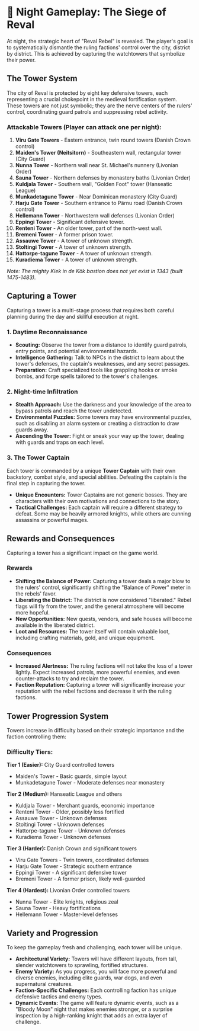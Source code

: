 # 🌙 Night Gameplay: The Siege of Reval

At night, the strategic heart of "Reval Rebel" is revealed. The player's goal is to systematically dismantle the ruling factions' control over the city, district by district. This is achieved by capturing the watchtowers that symbolize their power.

## The Tower System

The city of Reval is protected by eight key defensive towers, each representing a crucial chokepoint in the medieval fortification system. These towers are not just symbolic; they are the nerve centers of the rulers' control, coordinating guard patrols and suppressing rebel activity.

### Attackable Towers (Player can attack one per night):

1. **Viru Gate Towers** - Eastern entrance, twin round towers (Danish Crown control)
2. **Maiden's Tower (Neitsitorn)** - Southeastern wall, rectangular tower (City Guard)
3. **Nunna Tower** - Northern wall near St. Michael's nunnery (Livonian Order)
4. **Sauna Tower** - Northern defenses by monastery baths (Livonian Order)
5. **Kuldjala Tower** - Southern wall, "Golden Foot" tower (Hanseatic League)
6. **Munkadetagune Tower** - Near Dominican monastery (City Guard)
7. **Harju Gate Tower** - Southern entrance to Pärnu road (Danish Crown control)
8. **Hellemann Tower** - Northwestern wall defenses (Livonian Order)
9. **Eppingi Tower** - Significant defensive tower.
10. **Renteni Tower** - An older tower, part of the north-west wall.
11. **Bremeni Tower** - A former prison tower.
12. **Assauwe Tower** - A tower of unknown strength.
13. **Stoltingi Tower** - A tower of unknown strength.
14. **Hattorpe-tagune Tower** - A tower of unknown strength.
15. **Kuradiema Tower** - A tower of unknown strength.

*Note: The mighty Kiek in de Kök bastion does not yet exist in 1343 (built 1475-1483).*

## Capturing a Tower

Capturing a tower is a multi-stage process that requires both careful planning during the day and skillful execution at night.

### 1. Daytime Reconnaissance
- **Scouting:** Observe the tower from a distance to identify guard patrols, entry points, and potential environmental hazards.
- **Intelligence Gathering:** Talk to NPCs in the district to learn about the tower's defenses, the captain's weaknesses, and any secret passages.
- **Preparation:** Craft specialized tools like grappling hooks or smoke bombs, and forge spells tailored to the tower's challenges.

### 2. Night-time Infiltration
- **Stealth Approach:** Use the darkness and your knowledge of the area to bypass patrols and reach the tower undetected.
- **Environmental Puzzles:** Some towers may have environmental puzzles, such as disabling an alarm system or creating a distraction to draw guards away.
- **Ascending the Tower:** Fight or sneak your way up the tower, dealing with guards and traps on each level.

### 3. The Tower Captain
Each tower is commanded by a unique **Tower Captain** with their own backstory, combat style, and special abilities. Defeating the captain is the final step in capturing the tower.

- **Unique Encounters:** Tower Captains are not generic bosses. They are characters with their own motivations and connections to the story.
- **Tactical Challenges:** Each captain will require a different strategy to defeat. Some may be heavily armored knights, while others are cunning assassins or powerful mages.

## Rewards and Consequences

Capturing a tower has a significant impact on the game world.

### Rewards
- **Shifting the Balance of Power:** Capturing a tower deals a major blow to the rulers' control, significantly shifting the "Balance of Power" meter in the rebels' favor.
- **Liberating the District:** The district is now considered "liberated." Rebel flags will fly from the tower, and the general atmosphere will become more hopeful.
- **New Opportunities:** New quests, vendors, and safe houses will become available in the liberated district.
- **Loot and Resources:** The tower itself will contain valuable loot, including crafting materials, gold, and unique equipment.

### Consequences
- **Increased Alertness:** The ruling factions will not take the loss of a tower lightly. Expect increased patrols, more powerful enemies, and even counter-attacks to try and reclaim the tower.
- **Faction Reputation:** Capturing a tower will significantly increase your reputation with the rebel factions and decrease it with the ruling factions.

## Tower Progression System

Towers increase in difficulty based on their strategic importance and the faction controlling them:

### Difficulty Tiers:
**Tier 1 (Easier):** City Guard controlled towers
- Maiden's Tower - Basic guards, simple layout
- Munkadetagune Tower - Moderate defenses near monastery

**Tier 2 (Medium):** Hanseatic League and others
- Kuldjala Tower - Merchant guards, economic importance
- Renteni Tower - Older, possibly less fortified
- Assauwe Tower - Unknown defenses
- Stoltingi Tower - Unknown defenses
- Hattorpe-tagune Tower - Unknown defenses
- Kuradiema Tower - Unknown defenses

**Tier 3 (Harder):** Danish Crown and significant towers
- Viru Gate Towers - Twin towers, coordinated defenses
- Harju Gate Tower - Strategic southern entrance
- Eppingi Tower - A significant defensive tower
- Bremeni Tower - A former prison, likely well-guarded

**Tier 4 (Hardest):** Livonian Order controlled towers
- Nunna Tower - Elite knights, religious zeal
- Sauna Tower - Heavy fortifications
- Hellemann Tower - Master-level defenses

## Variety and Progression

To keep the gameplay fresh and challenging, each tower will be unique.

- **Architectural Variety:** Towers will have different layouts, from tall, slender watchtowers to sprawling, fortified structures.
- **Enemy Variety:** As you progress, you will face more powerful and diverse enemies, including elite guards, war dogs, and even supernatural creatures.
- **Faction-Specific Challenges:** Each controlling faction has unique defensive tactics and enemy types.
- **Dynamic Events:** The game will feature dynamic events, such as a "Bloody Moon" night that makes enemies stronger, or a surprise inspection by a high-ranking knight that adds an extra layer of challenge.
